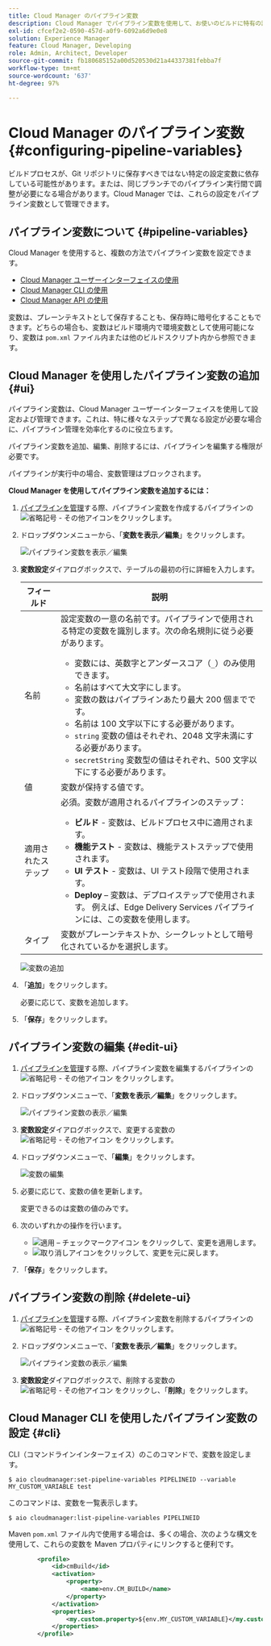 ```yaml
---
title: Cloud Manager のパイプライン変数
description: Cloud Manager でパイプライン変数を使用して、お使いのビルドに特有の設定変数を管理する方法について説明します。
exl-id: cfcef2e2-0590-457d-a0f9-6092a6d9e0e8
solution: Experience Manager
feature: Cloud Manager, Developing
role: Admin, Architect, Developer
source-git-commit: fb180685152a00d520530d21a44337381febba7f
workflow-type: tm+mt
source-wordcount: '637'
ht-degree: 97%

---
```


# Cloud Manager のパイプライン変数 {#configuring-pipeline-variables}

ビルドプロセスが、Git リポジトリに保存すべきではない特定の設定変数に依存している可能性があります。または、同じブランチでのパイプライン実行間で調整が必要になる場合があります。Cloud Manager では、これらの設定をパイプライン変数として管理できます。

## パイプライン変数について {#pipeline-variables}

Cloud Manager を使用すると、複数の方法でパイプライン変数を設定できます。

* [Cloud Manager ユーザーインターフェイスの使用](#ui)
* [Cloud Manager CLI の使用](#cli)
* [Cloud Manager API の使用](https://developer.adobe.com/experience-cloud/cloud-manager/reference/api/#tag/Variables/operation/getPipelineVariables)

変数は、プレーンテキストとして保存することも、保存時に暗号化することもできます。どちらの場合も、変数はビルド環境内で環境変数として使用可能になり、変数は `pom.xml` ファイル内または他のビルドスクリプト内から参照できます。

## Cloud Manager を使用したパイプライン変数の追加 {#ui}

パイプライン変数は、Cloud Manager ユーザーインターフェイスを使用して設定および管理できます。これは、特に様々なステップで異なる設定が必要な場合に、パイプライン管理を効率化するのに役立ちます。

パイプライン変数を追加、編集、削除するには、パイプラインを編集する権限が必要です。

パイプラインが実行中の場合、変数管理はブロックされます。

**Cloud Manager を使用してパイプライン変数を追加するには：**

1. [パイプラインを管理](/help/implementing/cloud-manager/configuring-pipelines/managing-pipelines.md)する際、パイプライン変数を作成するパイプラインの![省略記号 - その他アイコン](https://spectrum.adobe.com/static/icons/workflow_18/Smock_More_18_N.svg)をクリックします。

1. ドロップダウンメニューから、「**変数を表示／編集**」をクリックします。

   ![パイプライン変数を表示／編集](/help/implementing/cloud-manager/assets/pipeline-variables-view-edit.png)

1. **変数設定**&#x200B;ダイアログボックスで、テーブルの最初の行に詳細を入力します。

   | フィールド | 説明 |
   | --- | --- |
   | 名前 | 設定変数の一意の名前です。パイプラインで使用される特定の変数を識別します。次の命名規則に従う必要があります。<ul><li>変数には、英数字とアンダースコア（`_`）のみ使用できます。</li><li>名前はすべて大文字にします。</li><li>変数の数はパイプラインあたり最大 200 個までです。</li><li>名前は 100 文字以下にする必要があります。</li><li>`string` 変数の値はそれぞれ、2048 文字未満にする必要があります。</li><li>`secretString` 変数型の値はそれぞれ、500 文字以下にする必要があります。</li></ul> |
   | 値 | 変数が保持する値です。 |
   | 適用されたステップ | 必須。変数が適用されるパイプラインのステップ：<ul><li>**ビルド** - 変数は、ビルドプロセス中に適用されます。</li><li>**機能テスト** - 変数は、機能テストステップで使用されます。</li><li>**UI テスト** - 変数は、UI テスト段階で使用されます。</li><li>**Deploy** – 変数は、デプロイステップで使用されます。 例えば、Edge Delivery Services パイプラインには、この変数を使用します。</li></ul> |
   | タイプ | 変数がプレーンテキストか、シークレットとして暗号化されているかを選択します。 |

   ![変数の追加](/help/implementing/cloud-manager/assets/pipeline-variables-add-variable.png)

1. 「**追加**」をクリックします。

   必要に応じて、変数を追加します。

1. 「**保存**」をクリックします。

## パイプライン変数の編集 {#edit-ui}

1. [パイプラインを管理](/help/implementing/cloud-manager/configuring-pipelines/managing-pipelines.md)する際、パイプライン変数を編集するパイプラインの ![省略記号 - その他アイコン](https://spectrum.adobe.com/static/icons/workflow_18/Smock_More_18_N.svg) をクリックします。

1. ドロップダウンメニューで、「**変数を表示／編集**」をクリックします。

   ![パイプライン変数の表示／編集](/help/implementing/cloud-manager/assets/pipeline-variables-view-edit.png)

1. **変数設定**&#x200B;ダイアログボックスで、変更する変数の ![省略記号 - その他アイコン](https://spectrum.adobe.com/static/icons/workflow_18/Smock_More_18_N.svg) をクリックします。

1. ドロップダウンメニューで、「**編集**」をクリックします。

   ![変数の編集](/help/implementing/cloud-manager/assets/pipeline-variables-edit.png)

1. 必要に応じて、変数の値を更新します。

   変更できるのは変数の値のみです。

1. 次のいずれかの操作を行います。

   * ![適用 – チェックマークアイコン](https://spectrum.adobe.com/static/icons/workflow_18/Smock_Checkmark_18_N.svg) をクリックして、変更を適用します。
   * ![取り消しアイコン](https://spectrum.adobe.com/static/icons/workflow_18/Smock_Undo_18_N.svg)をクリックして、変更を元に戻します。

1. 「**保存**」をクリックします。


## パイプライン変数の削除 {#delete-ui}

1. [パイプラインを管理](/help/implementing/cloud-manager/configuring-pipelines/managing-pipelines.md)する際、パイプライン変数を削除するパイプラインの ![省略記号 - その他アイコン](https://spectrum.adobe.com/static/icons/workflow_18/Smock_More_18_N.svg) をクリックします。

1. ドロップダウンメニューで、「**変数を表示／編集**」をクリックします。

   ![パイプライン変数の表示／編集](/help/implementing/cloud-manager/assets/pipeline-variables-view-edit.png)

1. **変数設定**&#x200B;ダイアログボックスで、削除する変数の ![省略記号 - その他アイコン](https://spectrum.adobe.com/static/icons/workflow_18/Smock_More_18_N.svg) をクリックし、「**削除**」をクリックします。

## Cloud Manager CLI を使用したパイプライン変数の設定 {#cli}

CLI（コマンドラインインターフェイス）のこのコマンドで、変数を設定します。

```shell
$ aio cloudmanager:set-pipeline-variables PIPELINEID --variable MY_CUSTOM_VARIABLE test
```

このコマンドは、変数を一覧表示します。

```shell
$ aio cloudmanager:list-pipeline-variables PIPELINEID
```

Maven `pom.xml` ファイル内で使用する場合は、多くの場合、次のような構文を使用して、これらの変数を Maven プロパティにリンクすると便利です。

```xml
        <profile>
            <id>cmBuild</id>
            <activation>
                <property>
                    <name>env.CM_BUILD</name>
                </property>
            </activation>
            <properties>
                <my.custom.property>${env.MY_CUSTOM_VARIABLE}</my.custom.property> 
            </properties>
        </profile>
```
